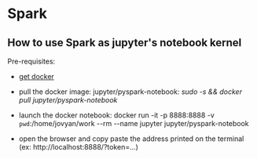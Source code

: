 # Spark

## How to use Spark as jupyter's notebook kernel

Pre-requisites: 
* [get docker](https://www.digitalocean.com/community/tutorials/how-to-install-and-use-docker-on-ubuntu-18-04) 
* pull the docker image: jupyter/pyspark-notebook: _sudo -s && docker pull jupyter/pyspark-notebook_

* launch the docker notebook: 
docker run -it -p 8888:8888 -v `pwd`:/home/jovyan/work --rm --name jupyter jupyter/pyspark-notebook

* open the browser and copy paste the address printed on the terminal (ex: http://localhost:8888/?token=...)